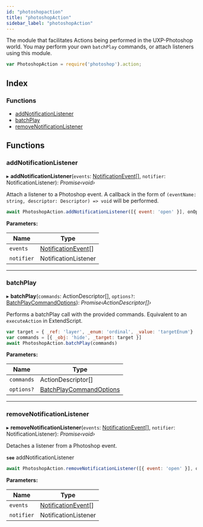 ```yaml
---
id: "photoshopaction"
title: "photoshopAction"
sidebar_label: "photoshopAction"
---
```


The module that facilitates Actions being performed in the
UXP-Photoshop world. You may perform your own `batchPlay` commands,
or attach listeners using this module.

```javascript
var PhotoshopAction = require('photoshop').action;
```

## Index

### Functions

* [addNotificationListener](photoshopaction.md#addnotificationlistener)
* [batchPlay](photoshopaction.md#batchplay)
* [removeNotificationListener](photoshopaction.md#removenotificationlistener)

## Functions

###  addNotificationListener

▸ **addNotificationListener**(`events`: [NotificationEvent](../interfaces/notificationevent/)[], `notifier`: NotificationListener): *Promise‹void›*

Attach a listener to a Photoshop event. A callback in the form
of `(eventName: string, descriptor: Descriptor) => void` will be performed.
```javascript
await PhotoshopAction.addNotificationListener([{ event: 'open' }], onOpenNewDocument)
```

**Parameters:**

Name | Type |
------ | ------ |
`events` | [NotificationEvent](../interfaces/notificationevent/)[] |
`notifier` | NotificationListener |

___

###  batchPlay

▸ **batchPlay**(`commands`: ActionDescriptor[], `options?`: [BatchPlayCommandOptions](../interfaces/batchplaycommandoptions/)): *Promise‹ActionDescriptor[]›*

Performs a batchPlay call with the provided commands. Equivalent
to an `executeAction` in ExtendScript.
```javascript
var target = { _ref: 'layer', _enum: 'ordinal', _value: 'targetEnum'}
var commands = [{ _obj: 'hide', _target: target }]
await PhotoshopAction.batchPlay(commands)
```

**Parameters:**

Name | Type |
------ | ------ |
`commands` | ActionDescriptor[] |
`options?` | [BatchPlayCommandOptions](../interfaces/batchplaycommandoptions/) |

___

###  removeNotificationListener

▸ **removeNotificationListener**(`events`: [NotificationEvent](../interfaces/notificationevent/)[], `notifier`: NotificationListener): *Promise‹void›*

Detaches a listener from a Photoshop event.

**`see`** addNotificationListener
```javascript
await PhotoshopAction.removeNotificationListener([{ event: 'open' }], onOpenNewDocument)
```

**Parameters:**

Name | Type |
------ | ------ |
`events` | [NotificationEvent](../interfaces/notificationevent/)[] |
`notifier` | NotificationListener |
